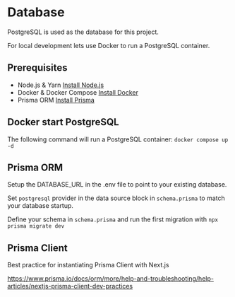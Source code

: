 # Database

PostgreSQL is used as the database for this project.

For local development lets use Docker to run a PostgreSQL container.

## Prerequisites

- Node.js & Yarn [Install Node.js](https://nodejs.org/en/download/)
- Docker & Docker Compose [Install Docker](https://docs.docker.com/get-docker/)
- Prisma ORM [Install Prisma](https://www.prisma.io/docs/getting-started)

## Docker start PostgreSQL

The following command will run a PostgreSQL container: `docker compose up -d`

## Prisma ORM

Setup the DATABASE_URL in the .env file to point to your existing database.

Set `postgresql` provider in the data source block in `schema.prisma` to match your database startup.

Define your schema in `schema.prisma` and run the first migration with `npx prisma migrate dev`

## Prisma Client

Best practice for instantiating Prisma Client with Next.js

<https://www.prisma.io/docs/orm/more/help-and-troubleshooting/help-articles/nextjs-prisma-client-dev-practices>
